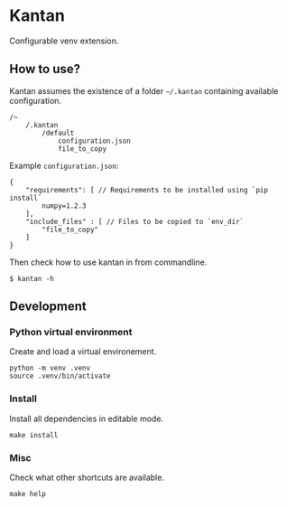# Kantan

Configurable venv extension.

## How to use?

Kantan assumes the existence of a folder `~/.kantan` containing available configuration.

```
/~
    /.kantan
        /default
            configuration.json
            file_to_copy
```

Example `configuration.json`:

```
{
    "requirements": [ // Requirements to be installed using `pip install`
        numpy=1.2.3
    ],
    "include_files" : [ // Files to be copied to `env_dir`
        "file_to_copy"
    ]
}
```

Then check how to use kantan in from commandline.

```
$ kantan -h
```

## Development

### Python virtual environment

Create and load a virtual environement.

```
python -m venv .venv
source .venv/bin/activate
```

### Install

Install all dependencies in editable mode.

```
make install
```

### Misc

Check what other shortcuts are available.

```
make help
```
